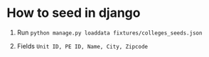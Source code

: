 # How to seed in django 

1. Run
    `python manage.py loaddata fixtures/colleges_seeds.json`

2. Fields
    `Unit ID, PE ID, Name, City, Zipcode`